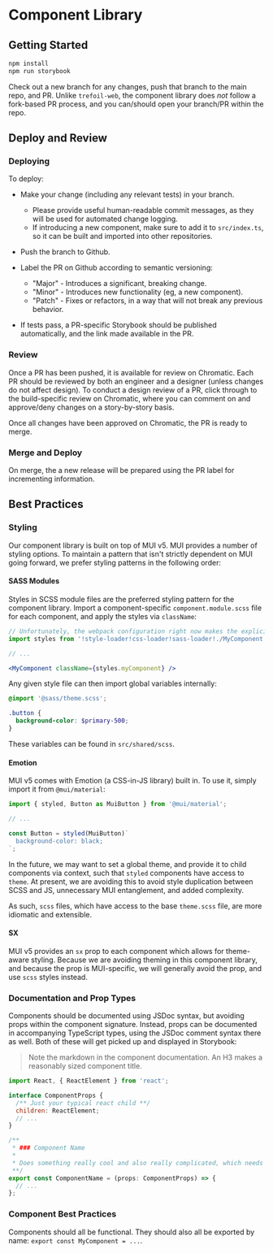 # Component Library

## Getting Started

```bash
npm install
npm run storybook
```

Check out a new branch for any changes, push that branch to the main repo, and PR. Unlike `trefoil-web`, the component library does *not* follow a fork-based PR process, and you can/should open your branch/PR within the repo.

## Deploy and Review

### Deploying

To deploy:

- Make your change (including any relevant tests) in your branch.
  
  - Please provide useful human-readable commit messages, as they will be used for automated change logging.
  - If introducing a new component, make sure to add it to `src/index.ts`, so it can be built and imported into other repositories.

- Push the branch to Github.
- Label the PR on Github according to semantic versioning:

  - "Major" - Introduces a significant, breaking change.
  - "Minor" - Introduces new functionality (eg, a new component).
  - "Patch" - Fixes or refactors, in a way that will not break any previous behavior.

- If tests pass, a PR-specific Storybook should be published automatically, and the link made available in the PR.

### Review

Once a PR has been pushed, it is available for review on Chromatic. Each PR should be reviewed by both an engineer and a designer (unless changes do not affect design). To conduct a design review of a PR, click through to the build-specific review on Chromatic, where you can comment on and approve/deny changes on a story-by-story basis.

Once all changes have been approved on Chromatic, the PR is ready to merge.

### Merge and Deploy

On merge, the a new release will be prepared using the PR label for incrementing information.

## Best Practices

### Styling

Our component library is built on top of MUI v5. MUI provides a number of styling options. To maintain a pattern that isn't strictly dependent on MUI going forward, we prefer styling patterns in the following order:

#### SASS Modules

Styles in SCSS module files are the preferred styling pattern for the component library. Import a component-specific `component.module.scss` file for each component, and apply the styles via `className`:

```jsx
// Unfortunately, the webpack configuration right now makes the explicit loader syntax necessary
import styles from '!style-loader!css-loader!sass-loader!./MyComponent.module.scss';

// ...

<MyComponent className={styles.myComponent} />
```

Any given style file can then import global variables internally:

```scss
@import '@sass/theme.scss';

.button {
  background-color: $primary-500;
}
```

These variables can be found in `src/shared/scss`.

#### Emotion

MUI v5 comes with Emotion (a CSS-in-JS library) built in. To use it, simply import it from `@mui/material`:

```jsx
import { styled, Button as MuiButton } from '@mui/material';

// ...

const Button = styled(MuiButton)`
  background-color: black;
`;
```

In the future, we may want to set a global theme, and provide it to child components via context, such that `styled` components have access to `theme`. At present, we are avoiding this to avoid style duplication between SCSS and JS, unnecessary MUI entanglement, and added complexity.

As such, `scss` files, which have access to the base `theme.scss` file, are more idiomatic and extensible.

#### SX

MUI v5 provides an `sx` prop to each component which allows for theme-aware styling. Because we are avoiding theming in this component library, and because the prop is MUI-specific, we will generally avoid the prop, and use `scss` styles instead.

### Documentation and Prop Types

Components should be documented using JSDoc syntax, but avoiding props within the component signature. Instead, props can be documented in accompanying TypeScript types, using the JSDoc comment syntax there as well. Both of these will get picked up and displayed in Storybook:

> Note the markdown in the component documentation. An H3 makes a reasonably sized component title.

```jsx
import React, { ReactElement } from 'react';

interface ComponentProps {
  /** Just your typical react child **/
  children: ReactElement;
  // ...
}

/**
 * ### Component Name
 * 
 * Does something really cool and also really complicated, which needs explaining.
 **/
export const ComponentName = (props: ComponentProps) => {
  // ...
};
```

### Component Best Practices

Components should all be functional. They should also all be exported by name: `export const MyComponent = ...`.